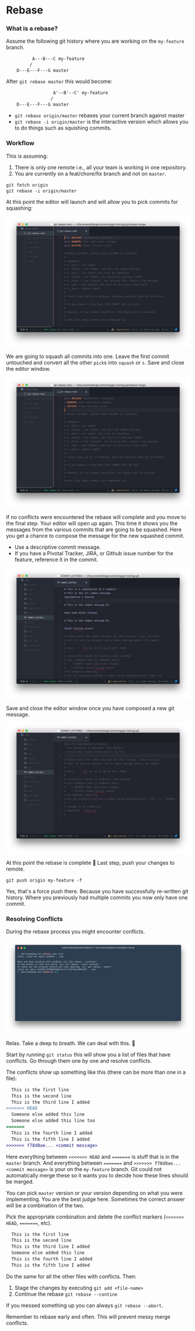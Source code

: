 # Rebase

### What is a rebase?

Assume the following git history where you are working on the `my-feature` branch.

```
          A---B---C my-feature
         /
    D---E---F---G master
```

After `git rebase master` this would become:

```
                  A'--B'--C' my-feature
                 /
    D---E---F---G master
```

- `git rebase origin/master` rebases your current branch against master
- `git rebase -i origin/master` is the interactive version which allows you to do things such as squishing commits.


### Workflow

This is assuming:

1. There is only one remote i.e., all your team is working in one repository.
2. You are currently on a feat/chore/fix branch and not on `master`.

```
git fetch origin
git rebase -i origin/master
```

At this point the editor will launch and will allow you to pick commits for squashing:

![rebase starts](rebase-open.png)

We are going to squash all commits into one. Leave the first commit untouched and convert all the other `pick`s into `squash` or `s`. Save and close the editor window.

![squash the commits](rebase-squash.png)

If no conflicts were encountered the rebase will complete and you move to the final step. Your editor will open up again. This time it shows you the messages from the various commits that are going to be squashed. Here you get a chance to compose the message for the new squashed commit. 

- Use a descriptive commit message.
- If you have a Pivotal Tracker, JIRA, or Github issue number for the feature, reference it in the commit.

![all the commit messages](all-the-messages.png)

Save and close the editor window once you have composed a new git message.

![new commit message](new-message.png)

At this point the rebase is complete 🎉 Last step, push your changes to remote.

```
git push origin my-feature -f
```

Yes, that's a force push there. Because you have successfully re-written git history. Where you previously had multiple commits you now only have one commit.
 

### Resolving Conflicts

During the rebase process you might encounter conflicts.

![conflitc](conflicts.png)

Relax. Take a deep to breath. We can deal with this. 💪

Start by running `git status` this will show you a list of files that have conflicts. Go through them one by one and resolve conflicts.

The conflicts show up something like this (there can be more than one in a file):

```diff
  This is the first line
  This is the second line
  This is the third line I added
<<<<<<< HEAD
  Someone else added this line
  Someone else added this line too
=======
  This is the fourth line I added
  This is the fifth line I added
>>>>>>> f78d8ae... <commit message> 
```

Here everything between `<<<<<<< HEAD` and `=======` is stuff that is in the `master` branch. And everything between `=======` and `>>>>>>> f78d8ae... <commit message>` is your on the `my-feature` branch. Git could not automatically merge these so it wants you to decide how these lines should be merged. 

You can pick `master` version or your version depending on what you were implementing. You are the best judge here. Sometimes the correct answer will be a combination of the two.

Pick the appropriate combination and delete the conflict markers (`<<<<<<< HEAD`, `=======`, etc).

```diff
  This is the first line
  This is the second line
  This is the third line I added
  Someone else added this line
  This is the fourth line I added
  This is the fifth line I added
```

Do the same for all the other files with conflicts. Then:

1. Stage the changes by executing `git add <file-name>`
2. Continue the rebase `git rebase --contine`

If you messed something up you can always `git rebase --abort`.


Remember to rebase early and often. This will prevent messy merge conflicts. 

